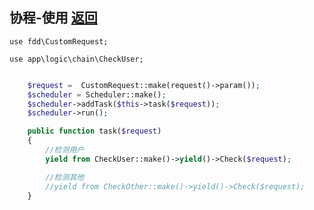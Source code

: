 ## 协程-使用 [返回](../README.md)
`use fdd\CustomRequest;`

`use app\logic\chain\CheckUser;`
```php

    $request =  CustomRequest::make(request()->param());
    $scheduler = Scheduler::make();
    $scheduler->addTask($this->task($request));
    $scheduler->run();

    public function task($request)
    {
        //检测用户
        yield from CheckUser::make()->yield()->Check($request);

        //检测其他
        //yield from CheckOther::make()->yield()->Check($request);
    }
```